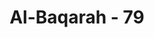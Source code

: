 ---
title: "Al-Baqarah - 79"
no: 79
arabic_no: ٧٩
ayah: فَوَيْلٌ لِّلَّذِيْنَ يَكْتُبُوْنَ الْكِتٰبَ بِاَيْدِيْهِمْ ثُمَّ يَقُوْلُوْنَ هٰذَا مِنْ عِنْدِ اللّٰهِ لِيَشْتَرُوْا بِهٖ ثَمَنًا قَلِيْلًا ۗفَوَيْلٌ لَّهُمْ مِّمَّا كَتَبَتْ اَيْدِيْهِمْ وَوَيْلٌ لَّهُمْ مِّمَّا يَكْسِبُوْنَ 
translation: "Maka celakalah orang-orang yang menulis kitab dengan tangan mereka (sendiri), kemudian berkata, “Ini dari Allah,” (dengan maksud) untuk menjualnya dengan harga murah. Maka celakalah mereka, karena tulisan tangan mereka, dan celakalah mereka karena apa yang mereka perbuat."
tafsir: "Pada ayat ini dijelaskan siapa orang-orang yang terlibat dalam pemalsuan kitab suci, yaitu mereka yang menyesatkan dengan mengada-adakan dusta terhadap Allah dan memakan harta orang lain dengan tidak sah. Orang-orang yang bersifat seperti itu akan celaka terutama pendeta mereka yang menulis kitab Taurat dengan menuruti kemauan sendiri, kemudian mengatakan kepada orang awam, bahwa inilah Taurat yang sebenarnya. Mereka berbuat begitu untuk mendapatkan keuntungan duniawi seperti pangkat, kedudukan, dan harta benda.\n\nDiterangkan bahwa keuntungan yang mereka ambil itu amat sedikit dibanding dengan kebenaran yang dijualnya yang sebenarnya sangat mahal dan tinggi nilainya. Kemudian Allah mengulangi ancaman-Nya terhadap perbuatan pendeta Yahudi itu, bahwa kepada mereka akan ditimpakan siksaan yang pedih.\n\nPendeta-pendeta Yahudi yang menulis Taurat itu melakukan tiga kejahatan, yaitu:\n\n1. Menyembunyikan sifat-sifat Nabi saw yang disebut dalam Taurat.\n\n2. Berdusta kepada Allah.\n\n3. Mengambil harta orang lain dengan cara yang tidak sah.\n\nPara pendeta itu berkata, \"Kitab ini dari Allah.\" Padahal Kitab itu sama sekali bukan dari Allah. Kitab tersebut justru menghambat manusia untuk memperhatikan Kitab Allah dan petunjuk-petunjuk yang ada di dalamnya. Perbuatan itu hanya dilakukan oleh:\n\n1.Orang yang memang keluar dari agama, yang sengaja merusak agama dan menyesatkan pengikut-pengikutnya. Ia memakai pakaian agama dan menampakkan diri sebagai orang yang mengadakan perbaikan untuk menipu manusia agar orang-orang tersebut menerima apa yang dia tulis dan apa yang dia katakan.\n\n2.Orang yang sengaja menakwilkan dan sengaja membuat tipu muslihat agar mudah bagi manusia menyalahi agama. Orang ini berbuat demikian untuk mencari harta dan kemegahan."
---